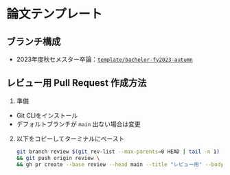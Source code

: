 # 論文テンプレート

## ブランチ構成

- 2023年度秋セメスター卒論：[`template/bachelor-fy2023-autumn`](https://github.com/cysec-lab/thesis-templates/tree/template/bachelor-fy2023-autumn)

## レビュー用 Pull Request 作成方法

1. 準備
  - Git CLIをインストール
  - デフォルトブランチが `main` 出ない場合は変更
2. 以下をコピーしてターミナルにペースト
    ```sh
    git branch review $(git rev-list --max-parents=0 HEAD | tail -n 1) \
    && git push origin review \
    && gh pr create --base review --head main --title "レビュー用" --body "レビュー用PRです。マージはしないでください。"
    ```


